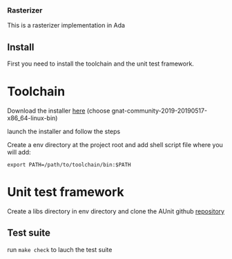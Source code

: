 ### Rasterizer

This is a rasterizer implementation in Ada

## Install

First you need to install the toolchain and the unit test framework.

# Toolchain

Download the installer [here](https://www.adacore.com/download) (choose
gnat-community-2019-20190517-x86\_64-linux-bin)

launch the installer and follow the steps

Create a env directory at the project root and add shell script file
where you will add:

`export PATH=/path/to/toolchain/bin:$PATH`

# Unit test framework

Create a libs directory in env directory and clone the AUnit github [repository](https://github.com/AdaCore/aunit)

## Test suite

run `make check` to lauch the test suite
